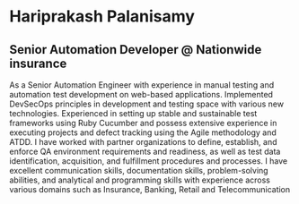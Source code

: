 # Hariprakash Palanisamy

## Senior Automation Developer @ Nationwide insurance

As a Senior Automation Engineer with experience in manual testing and automation test development on web-based applications. Implemented DevSecOps principles in development and testing space with various new technologies. Experienced in setting up stable and sustainable test frameworks using Ruby Cucumber and possess extensive experience in executing projects and defect tracking using the Agile methodology and ATDD. I have worked with partner organizations to define, establish, and enforce QA environment requirements and readiness, as well as test data identification, acquisition, and fulfillment procedures and processes. I have excellent communication skills, documentation skills, problem-solving abilities, and analytical and programming skills with experience across various domains such as Insurance, Banking, Retail and Telecommunication
